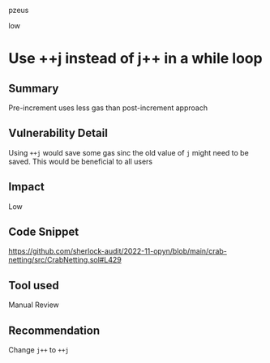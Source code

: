 pzeus

low

# Use ++j instead of j++ in a while loop

## Summary
Pre-increment uses less gas than post-increment approach
## Vulnerability Detail
Using `++j` would save some gas sinc the old value of `j` might need to be saved. This would be beneficial to all users
## Impact
Low
## Code Snippet
https://github.com/sherlock-audit/2022-11-opyn/blob/main/crab-netting/src/CrabNetting.sol#L429
## Tool used

Manual Review

## Recommendation
Change `j++` to `++j`